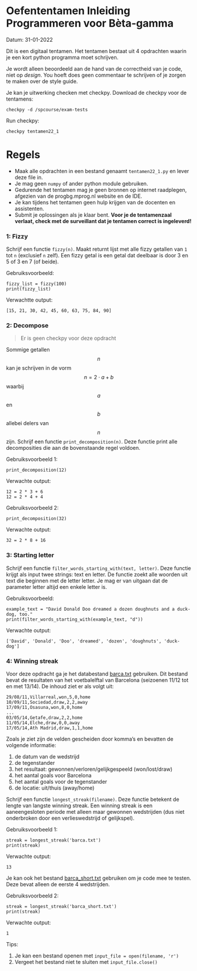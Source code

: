 # Oefententamen Inleiding Programmeren voor Bèta-gamma

Datum: 31-01-2022

Dit is een digitaal tentamen. Het tentamen bestaat uit 4 opdrachten waarin je een kort python programma moet schrijven.

Je wordt alleen beoordeeld aan de hand van de correctheid van je code, niet op _design_. You hoeft does geen commentaar te schrijven of je zorgen te maken over de style guide.

Je kan je uitwerking checken met checkpy. Download de checkpy voor de tentamens:

    checkpy -d /spcourse/exam-tests

Run checkpy:

    checkpy tentamen22_1

# Regels

- Maak alle opdrachten in een bestand genaamt `tentamen22_1.py` en lever deze file in.
- Je mag geen `numpy` of ander python module gebruiken.
- Gedurende het tentamen mag je geen bronnen op internet raadplegen, afgezien van de progbg.mprog.nl website en de IDE.
- Je kan tijdens het tentamen geen hulp krijgen van de docenten en assistenten.
- Submit je oplossingen als je klaar bent. **Voor je de tentamenzaal verlaat, check met de surveillant dat je tentamen correct is ingeleverd!**

### 1: Fizzy

Schrijf een functie `fizzy(n)`. Maakt returnt lijst met alle fizzy getallen van `1` tot `n` (exclusief `n` zelf). Een fizzy getal is een getal dat deelbaar is door 3 en 5 of 3 en 7 (of beide).

Gebruiksvoorbeeld:

    fizzy_list = fizzy(100)
    print(fizzy_list)

Verwachtte output:

    [15, 21, 30, 42, 45, 60, 63, 75, 84, 90]

### 2: Decompose

> Er is geen checkpy voor deze opdracht

Sommige getallen $$n$$ kan je schrijven in de vorm $$n = 2 \cdot a + b$$ waarbij $$a$$ en $$b$$ allebei delers van $$n$$ zijn.
Schrijf een functie `print_decomposition(n)`. Deze functie print alle decomposities die aan de bovenstaande
regel voldoen.

Gebruiksvoorbeeld 1:

    print_decomposition(12)

Verwachte output:

    12 = 2 * 3 + 6
    12 = 2 * 4 + 4

Gebruiksvoorbeeld 2:

    print_decomposition(32)

Verwachte output:

    32 = 2 * 8 + 16  

### 3: Starting letter

Schrijf een functie `filter_words_starting_with(text, letter)`. Deze functie krijgt als input twee strings: text en
letter. De functie zoekt alle woorden uit text die beginnen met de letter letter. Je mag er van uitgaan dat
de parameter letter altijd een enkele letter is.

Gebruiksvoorbeeld:

    example_text = "David Donald Doo dreamed a dozen doughnuts and a duck-dog, too."
    print(filter_words_starting_with(example_text, "d"))

Verwachte output:

    ['David', 'Donald', 'Doo', 'dreamed', 'dozen', 'doughnuts', 'duck-dog']


### 4: Winning streak

Voor deze opdracht ga je het databestand [barca.txt](barca.txt) gebruiken. Dit bestand bevat de resultaten van het voetbalelftal van Barcelona (seizoenen 11/12 tot en met 13/14). De inhoud ziet er als volgt uit:

    29/08/11,Villarreal,won,5,0,home
    10/09/11,Sociedad,draw,2,2,away
    17/09/11,Osasuna,won,8,0,home
    ...
    03/05/14,Getafe,draw,2,2,home
    11/05/14,Elche,draw,0,0,away
    17/05/14,Ath Madrid,draw,1,1,home

Zoals je ziet zijn de velden gescheiden door komma’s en bevatten de volgende informatie:
1. de datum van de wedstrijd
2. de tegenstander
3. het resultaat: gewonnen/verloren/gelijkgespeeld (won/lost/draw)
4. het aantal goals voor Barcelona
5. het aantal goals voor de tegenstander
6. de locatie: uit/thuis (away/home)

Schrijf een functie `longest_streak(filename)`. Deze functie betekent de lengte van langste winning streak.
Een winning streak is een aaneengesloten periode met alleen maar gewonnen wedstrijden (dus niet onderbroken
door een verlieswedstrijd of gelijkspel).

Gebruiksvoorbeeld 1:

    streak = longest_streak('barca.txt')
    print(streak)

Verwachte output:

    13

Je kan ook het bestand [barca_short.txt](barca_short.txt) gebruiken om je code mee te testen. Deze bevat alleen de eerste 4 wedstrijden.


Gebruiksvoorbeeld 2:

    streak = longest_streak('barca_short.txt')
    print(streak)

Verwachte output:

    1

Tips:

1. Je kan een bestand openen met `input_file = open(filename, 'r')`
2. Vergeet het bestand niet te sluiten met `input_file.close()`
